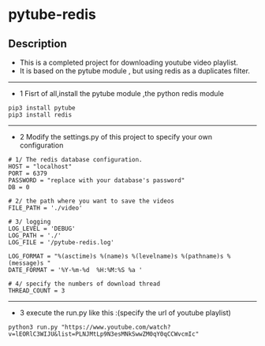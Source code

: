 # pytube-redis
## Description
+ This is a completed project for downloading youtube video playlist.
+ It is based on the pytube module , but using redis as a duplicates filter.


***


+ 1 Fisrt of all,install the pytube module ,the python redis module
```
pip3 install pytube
pip3 install redis
```
***
+ 2 Modify the settings.py of this project to specify your own configuration

```
# 1/ The redis database configuration.
HOST = "localhost"
PORT = 6379
PASSWORD = "replace with your database's password"
DB = 0

# 2/ the path where you want to save the videos
FILE_PATH = './video'

# 3/ logging
LOG_LEVEL = 'DEBUG'
LOG_PATH = './'
LOG_FILE = '/pytube-redis.log'

LOG_FORMAT = "%(asctime)s %(name)s %(levelname)s %(pathname)s %(message)s "
DATE_FORMAT = '%Y-%m-%d  %H:%M:%S %a '

# 4/ specify the numbers of download thread
THREAD_COUNT = 3
```
***
+ 3 execute the run.py
 like this :(specify the url of youtube playlist)
 ```
python3 run.py "https://www.youtube.com/watch?v=lEORlC3WIJU&list=PLNJMtLp9N3esMNkSwwZM0qY0qCCWvcmIc"
```




